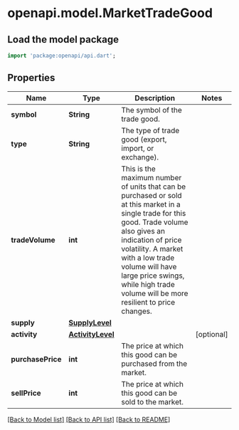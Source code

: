 # openapi.model.MarketTradeGood

## Load the model package
```dart
import 'package:openapi/api.dart';
```

## Properties
Name | Type | Description | Notes
------------ | ------------- | ------------- | -------------
**symbol** | **String** | The symbol of the trade good. | 
**type** | **String** | The type of trade good (export, import, or exchange). | 
**tradeVolume** | **int** | This is the maximum number of units that can be purchased or sold at this market in a single trade for this good. Trade volume also gives an indication of price volatility. A market with a low trade volume will have large price swings, while high trade volume will be more resilient to price changes. | 
**supply** | [**SupplyLevel**](SupplyLevel.md) |  | 
**activity** | [**ActivityLevel**](ActivityLevel.md) |  | [optional] 
**purchasePrice** | **int** | The price at which this good can be purchased from the market. | 
**sellPrice** | **int** | The price at which this good can be sold to the market. | 

[[Back to Model list]](../README.md#documentation-for-models) [[Back to API list]](../README.md#documentation-for-api-endpoints) [[Back to README]](../README.md)


